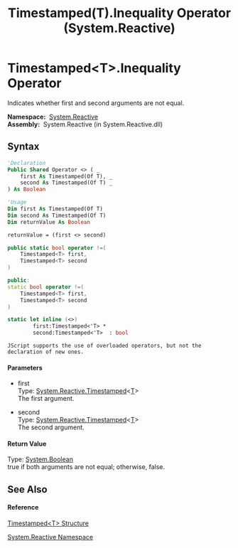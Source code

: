 ﻿---
title: Timestamped(T).Inequality Operator  (System.Reactive)
TOCTitle: Inequality Operator
ms:assetid: M:System.Reactive.Timestamped`1.op_Inequality(System.Reactive.Timestamped{`0},System.Reactive.Timestamped{`0})
ms:mtpsurl: https://msdn.microsoft.com/en-us/library/Hh229681(v=VS.103)
ms:contentKeyID: 36069352
ms.date: 06/28/2011
mtps_version: v=VS.103
f1_keywords:
- System.Reactive.Timestamped`1.Inequality
dev_langs:
- CSharp
- JScript
- VB
- FSharp
- c++
---

# Timestamped\<T\>.Inequality Operator

Indicates whether first and second arguments are not equal.

**Namespace:**  [System.Reactive](hh229356\(v=vs.103\).md)  
**Assembly:**  System.Reactive (in System.Reactive.dll)

## Syntax

``` vb
'Declaration
Public Shared Operator <> ( _
    first As Timestamped(Of T), _
    second As Timestamped(Of T) _
) As Boolean
```

``` vb
'Usage
Dim first As Timestamped(Of T)
Dim second As Timestamped(Of T)
Dim returnValue As Boolean

returnValue = (first <> second)
```

``` csharp
public static bool operator !=(
    Timestamped<T> first,
    Timestamped<T> second
)
```

``` c++
public:
static bool operator !=(
    Timestamped<T> first, 
    Timestamped<T> second
)
```

``` fsharp
static let inline (<>)
        first:Timestamped<'T> * 
        second:Timestamped<'T>  : bool
```

``` jscript
JScript supports the use of overloaded operators, but not the declaration of new ones.
```

#### Parameters

  - first  
    Type: [System.Reactive.Timestamped](hh228977\(v=vs.103\).md)\<[T](hh228977\(v=vs.103\).md)\>  
    The first argument.  

<!-- end list -->

  - second  
    Type: [System.Reactive.Timestamped](hh228977\(v=vs.103\).md)\<[T](hh228977\(v=vs.103\).md)\>  
    The second argument.  

#### Return Value

Type: [System.Boolean](https://msdn.microsoft.com/en-us/library/a28wyd50)  
true if both arguments are not equal; otherwise, false.  

## See Also

#### Reference

[Timestamped\<T\> Structure](hh228977\(v=vs.103\).md)

[System.Reactive Namespace](hh229356\(v=vs.103\).md)

